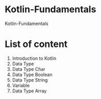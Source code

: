 # Kotlin-Fundamentals
Kotlin-Fundamentals
# List of content
1. Introduction to Kotlin
2. Data Type
3. Data Type Char
4. Data Type Boolean
5. Data Type String
6. Variable
7. Data Type Array

